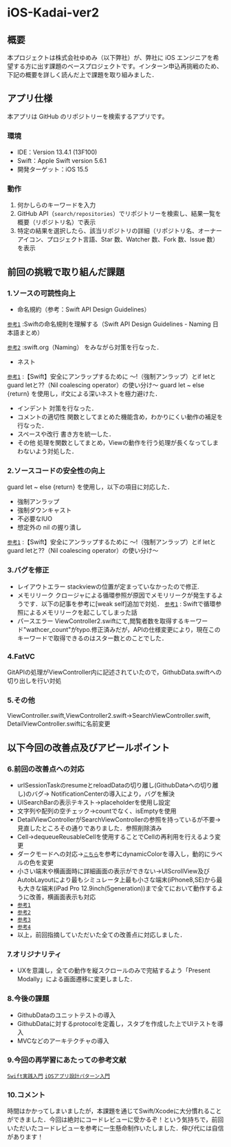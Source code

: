 # iOS-Kadai-ver2

## 概要

本プロジェクトは株式会社ゆめみ（以下弊社）が、弊社に iOS エンジニアを希望する方に出す課題のベースプロジェクトです。インターン申込再挑戦のため、下記の概要を詳しく読んだ上で課題を取り組みました．

## アプリ仕様

本アプリは GitHub のリポジトリーを検索するアプリです。

### 環境

- IDE：Version 13.4.1 (13F100)
- Swift：Apple Swift version 5.6.1
- 開発ターゲット：iOS 15.5

### 動作

1. 何かしらのキーワードを入力
2. GitHub API（`search/repositories`）でリポジトリーを検索し、結果一覧を概要（リポジトリ名）で表示
3. 特定の結果を選択したら、該当リポジトリの詳細（リポジトリ名、オーナーアイコン、プロジェクト言語、Star 数、Watcher 数、Fork 数、Issue 数）を表示

## 前回の挑戦で取り組んだ課題
### 1.ソースの可読性向上
- 命名規約（参考：Swift API Design Guidelines）

[`参考1`](https://qiita.com/fuwamaki/items/f2df71723ab277dffc29) :Swiftの命名規則を理解する（Swift API Design Guidelines - Naming 日本語まとめ）

[`参考2`](https://www.swift.org/documentation/api-design-guidelines/#naming) :swift.org（Naming）
をみながら対策を行なった．


- ネスト

[`参考1`](https://techblog.recochoku.jp/8058) :【Swift】安全にアンラップするために 〜!（強制アンラップ）とif letとguard letと??（Nil coalescing operator）の使い分け〜
guard let ~ else {return} を使用し，if文による深いネストを極力避けた．


- インデント
    対策を行なった．
- コメントの適切性
    関数としてまとめた機能含め，わかりにくい動作の補足を行なった．
- スペースや改行
    書き方を統一した．
- その他
    処理を関数としてまとめ，Viewの動作を行う処理が長くなってしまわないよう対処した．


### 2.ソースコードの安全性の向上
guard let ~ else {return} を使用し，以下の項目に対応した．
- 強制アンラップ
- 強制ダウンキャスト
- 不必要なIUO
- 想定外の nil の握り潰し

[`参考1`](https://techblog.recochoku.jp/8058) :【Swift】安全にアンラップするために 〜!（強制アンラップ）とif letとguard letと??（Nil coalescing operator）の使い分け〜

### 3.バグを修正
- レイアウトエラー
stackviewの位置が定まっていなかったので修正.
- メモリリーク
クロージャによる循環参照が原因でメモリリークが発生するようです．以下の記事を参考に[weak self]追加で対処．
[`参考1`](https://tm-progapp.hatenablog.com/entry/2021/01/21/215819) : Swiftで循環参照によるメモリリークを起こしてしまった話
- パースエラー
ViewController2.swiftにて,閲覧者数を取得するキーワード"wathcer_count"がtypo.修正済みだが，APIの仕様変更により，現在このキーワードで取得できるのはスター数とのことでした．

### 4.FatVC
GitAPIの処理がViewController内に記述されていたので，GithubData.swiftへの切り出しを行い対処

### 5.その他
ViewController.swift,ViewController2.swift→SearchViewController.swift, DetailViewController.swiftに名前変更

## 以下今回の改善点及びアピールポイント
### 6.前回の改善点への対応
 - urlSessionTaskのresumeとreloadDataの切り離し(GithubDataへの切り離し)のバグ→ NotificationCenterの導入により，バグを解決
 -  UISearchBarの表示テキスト→placeholderを使用し設定
 -  文字列や配列の空チェック→countでなく、isEmptyを使用
 -  DetailViewControllerがSearchViewControllerの参照を持っているが不要→見直したところその通りでありました．参照削除済み
 -  Cell→dequeueReusableCellを使用することでCellの再利用を行えるよう変更
 -  ダークモードへの対応→[`こちら`](https://qiita.com/gonsee/items/c04b73787730c0e831df)を参考にdynamicColorを導入し，動的にラベルの色を変更
 -  小さい端末や横画面時に詳細画面の表示ができない→UIScrollView及びAutobLayoutにより最もシミュレータ上最も小さな端末(iPhone8,SE)から最も大きな端末(iPad Pro 12.9inch(5generation))まで全てにおいて動作するように改善，横画面表示も対応
 - [`参考1`](https://swallow-incubate.com/archives/blog/20200805)
 - [`参考2`](https://qiita.com/ynakaDream/items/960899183c38949c2ab0)
 - [`参考3`](https://type.jp/et/feature/3112/)
 - [`参考4`](https://developer.apple.com/documentation/uikit/uiscrollview)
 - 以上，前回指摘していただいた全ての改善点に対応しました．

### 7.オリジナリティ
 - UXを意識し，全ての動作を縦スクロールのみで完結するよう「Present Modally」による画面遷移に変更しました．

### 8.今後の課題
 - GithubDataのユニットテストの導入
 - GithubDataに対するprotocolを定義し，スタブを作成した上でUIテストを導入
 - MVCなどのアーキテクチャの導入

### 9.今回の再学習にあたっての参考文献
[`Swift実践入門`](https://gihyo.jp/book/2020/978-4-297-11213-4)
[`iOSアプリ設計パターン入門`](https://peaks.cc/books/iOS_architecture)

### 10.コメント
時間はかかってしまいましたが，本課題を通じてSwift/Xcodeに大分慣れることができました．今回は絶対にコードレビューに受かるぞ！という気持ちで，前回いただいたコードレビューを参考に一生懸命制作いたしました．伸び代には自信があります！
